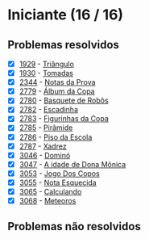 # Iniciante (16 / 16)



## Problemas resolvidos

  - [x]  [1929](https://www.urionlinejudge.com.br/judge/pt/problems/view/1929) - [Triângulo](https://github.dev/potigol/uoj-potigol/blob/master/src/1900/1929.poti)
  - [x]  [1930](https://www.urionlinejudge.com.br/judge/pt/problems/view/1930) - [Tomadas](https://github.dev/potigol/uoj-potigol/blob/master/src/1900/1930.poti)
  - [x]  [2344](https://www.urionlinejudge.com.br/judge/pt/problems/view/2344) - [Notas da Prova](https://github.dev/potigol/uoj-potigol/blob/master/src/2300/2344.poti)
  - [x]  [2779](https://www.urionlinejudge.com.br/judge/pt/problems/view/2779) - [Álbum da Copa](https://github.dev/potigol/uoj-potigol/blob/master/src/2700/2779.poti)
  - [x]  [2780](https://www.urionlinejudge.com.br/judge/pt/problems/view/2780) - [Basquete de Robôs](https://github.dev/potigol/uoj-potigol/blob/master/src/2700/2780.poti)
  - [x]  [2782](https://www.urionlinejudge.com.br/judge/pt/problems/view/2782) - [Escadinha](https://github.dev/potigol/uoj-potigol/blob/master/src/2700/2782.poti)
  - [x]  [2783](https://www.urionlinejudge.com.br/judge/pt/problems/view/2783) - [Figurinhas da Copa](https://github.dev/potigol/uoj-potigol/blob/master/src/2700/2783.poti)
  - [x]  [2785](https://www.urionlinejudge.com.br/judge/pt/problems/view/2785) - [Pirâmide](https://github.dev/potigol/uoj-potigol/blob/master/src/2700/2785.poti)
  - [x]  [2786](https://www.urionlinejudge.com.br/judge/pt/problems/view/2786) - [Piso da Escola](https://github.dev/potigol/uoj-potigol/blob/master/src/2700/2786.poti)
  - [x]  [2787](https://www.urionlinejudge.com.br/judge/pt/problems/view/2787) - [Xadrez](https://github.dev/potigol/uoj-potigol/blob/master/src/2700/2787.poti)
  - [x]  [3046](https://www.urionlinejudge.com.br/judge/pt/problems/view/3046) - [Dominó](https://github.dev/potigol/uoj-potigol/blob/master/src/3000/3046.poti)
  - [x]  [3047](https://www.urionlinejudge.com.br/judge/pt/problems/view/3047) - [A idade de Dona Mônica](https://github.dev/potigol/uoj-potigol/blob/master/src/3000/3047.poti)
  - [x]  [3053](https://www.urionlinejudge.com.br/judge/pt/problems/view/3053) - [Jogo Dos Copos](https://github.dev/potigol/uoj-potigol/blob/master/src/3000/3053.poti)
  - [x]  [3055](https://www.urionlinejudge.com.br/judge/pt/problems/view/3055) - [Nota Esquecida](https://github.dev/potigol/uoj-potigol/blob/master/src/3000/3055.poti)
  - [x]  [3065](https://www.urionlinejudge.com.br/judge/pt/problems/view/3065) - [Calculando](https://github.dev/potigol/uoj-potigol/blob/master/src/3000/3065.poti)
  - [x]  [3068](https://www.urionlinejudge.com.br/judge/pt/problems/view/3068) - [Meteoros](https://github.dev/potigol/uoj-potigol/blob/master/src/3000/3068.poti)

## Problemas não resolvidos
